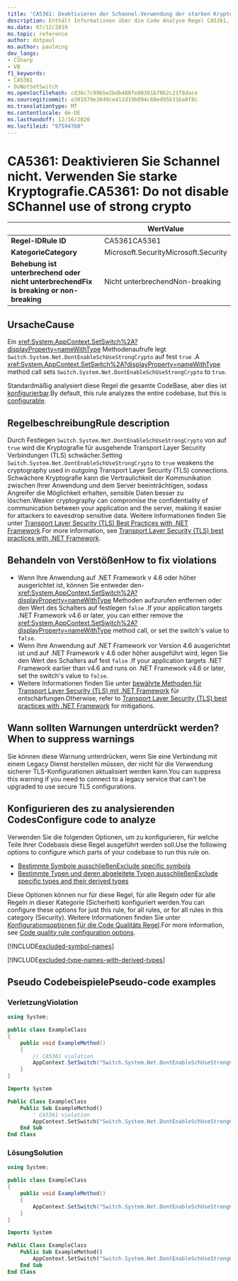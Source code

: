 ```yaml
---
title: 'CA5361: Deaktivieren der Schannel-Verwendung der starken Kryptografie (Code Analyse)'
description: Enthält Informationen über die Code Analyse Regel CA5361, einschließlich der Gründe, der Behebung von Verstößen und der Zeit, zu der Sie unterdrückt werden soll.
ms.date: 07/12/2019
ms.topic: reference
author: dotpaul
ms.author: paulming
dev_langs:
- CSharp
- VB
f1_keywords:
- CA5361
- DoNotSetSwitch
ms.openlocfilehash: cd36c7c99b5e2bdb488fe88301b7062c21f8dace
ms.sourcegitcommit: e301979e3049ce412d19b094c60ed95b316a8f8c
ms.translationtype: MT
ms.contentlocale: de-DE
ms.lasthandoff: 12/16/2020
ms.locfileid: "97594760"
---
```

# <a name="ca5361-do-not-disable-schannel-use-of-strong-crypto"></a><span data-ttu-id="82f1a-103">CA5361: Deaktivieren Sie Schannel nicht. Verwenden Sie starke Kryptografie.</span><span class="sxs-lookup"><span data-stu-id="82f1a-103">CA5361: Do not disable SChannel use of strong crypto</span></span>

| | <span data-ttu-id="82f1a-104">Wert</span><span class="sxs-lookup"><span data-stu-id="82f1a-104">Value</span></span> |
|-|-|
| <span data-ttu-id="82f1a-105">**Regel-ID**</span><span class="sxs-lookup"><span data-stu-id="82f1a-105">**Rule ID**</span></span> |<span data-ttu-id="82f1a-106">CA5361</span><span class="sxs-lookup"><span data-stu-id="82f1a-106">CA5361</span></span>|
| <span data-ttu-id="82f1a-107">**Kategorie**</span><span class="sxs-lookup"><span data-stu-id="82f1a-107">**Category**</span></span> |<span data-ttu-id="82f1a-108">Microsoft.Security</span><span class="sxs-lookup"><span data-stu-id="82f1a-108">Microsoft.Security</span></span>|
| <span data-ttu-id="82f1a-109">**Behebung ist unterbrechend oder nicht unterbrechend**</span><span class="sxs-lookup"><span data-stu-id="82f1a-109">**Fix is breaking or non-breaking**</span></span> |<span data-ttu-id="82f1a-110">Nicht unterbrechend</span><span class="sxs-lookup"><span data-stu-id="82f1a-110">Non-breaking</span></span>|

## <a name="cause"></a><span data-ttu-id="82f1a-111">Ursache</span><span class="sxs-lookup"><span data-stu-id="82f1a-111">Cause</span></span>

<span data-ttu-id="82f1a-112">Ein <xref:System.AppContext.SetSwitch%2A?displayProperty=nameWithType> Methodenaufrufe legt `Switch.System.Net.DontEnableSchUseStrongCrypto` auf fest `true` .</span><span class="sxs-lookup"><span data-stu-id="82f1a-112">A <xref:System.AppContext.SetSwitch%2A?displayProperty=nameWithType> method call sets `Switch.System.Net.DontEnableSchUseStrongCrypto` to `true`.</span></span>

<span data-ttu-id="82f1a-113">Standardmäßig analysiert diese Regel die gesamte CodeBase, aber dies ist [konfigurierbar](#configure-code-to-analyze).</span><span class="sxs-lookup"><span data-stu-id="82f1a-113">By default, this rule analyzes the entire codebase, but this is [configurable](#configure-code-to-analyze).</span></span>

## <a name="rule-description"></a><span data-ttu-id="82f1a-114">Regelbeschreibung</span><span class="sxs-lookup"><span data-stu-id="82f1a-114">Rule description</span></span>

<span data-ttu-id="82f1a-115">Durch Festlegen `Switch.System.Net.DontEnableSchUseStrongCrypto` von auf `true` wird die Kryptografie für ausgehende Transport Layer Security Verbindungen (TLS) schwächer.</span><span class="sxs-lookup"><span data-stu-id="82f1a-115">Setting `Switch.System.Net.DontEnableSchUseStrongCrypto` to `true` weakens the cryptography used in outgoing Transport Layer Security (TLS) connections.</span></span> <span data-ttu-id="82f1a-116">Schwächere Kryptografie kann die Vertraulichkeit der Kommunikation zwischen Ihrer Anwendung und dem Server beeinträchtigen, sodass Angreifer die Möglichkeit erhalten, sensible Daten besser zu löschen.</span><span class="sxs-lookup"><span data-stu-id="82f1a-116">Weaker cryptography can compromise the confidentiality of communication between your application and the server, making it easier for attackers to eavesdrop sensitive data.</span></span> <span data-ttu-id="82f1a-117">Weitere Informationen finden Sie unter [Transport Layer Security (TLS) Best Practices with .NET Framework](../../../framework/network-programming/tls.md#switchsystemnetdontenableschusestrongcrypto).</span><span class="sxs-lookup"><span data-stu-id="82f1a-117">For more information, see [Transport Layer Security (TLS) best practices with .NET Framework](../../../framework/network-programming/tls.md#switchsystemnetdontenableschusestrongcrypto).</span></span>

## <a name="how-to-fix-violations"></a><span data-ttu-id="82f1a-118">Behandeln von Verstößen</span><span class="sxs-lookup"><span data-stu-id="82f1a-118">How to fix violations</span></span>

- <span data-ttu-id="82f1a-119">Wenn Ihre Anwendung auf .NET Framework v 4.6 oder höher ausgerichtet ist, können Sie entweder den- <xref:System.AppContext.SetSwitch%2A?displayProperty=nameWithType> Methoden aufzurufen entfernen oder den Wert des Schalters auf festlegen `false` .</span><span class="sxs-lookup"><span data-stu-id="82f1a-119">If your application targets .NET Framework v4.6 or later, you can either remove the <xref:System.AppContext.SetSwitch%2A?displayProperty=nameWithType> method call, or set the switch's value to `false`.</span></span>
- <span data-ttu-id="82f1a-120">Wenn Ihre Anwendung auf .NET Framework vor Version 4.6 ausgerichtet ist und auf .NET Framework v 4.6 oder höher ausgeführt wird, legen Sie den Wert des Schalters auf fest `false` .</span><span class="sxs-lookup"><span data-stu-id="82f1a-120">If your application targets .NET Framework earlier than v4.6 and runs on .NET Framework v4.6 or later, set the switch's value to `false`.</span></span>
- <span data-ttu-id="82f1a-121">Weitere Informationen finden Sie unter [bewährte Methoden für Transport Layer Security (TLS) mit .NET Framework](../../../framework/network-programming/tls.md) für entschärfungen.</span><span class="sxs-lookup"><span data-stu-id="82f1a-121">Otherwise, refer to [Transport Layer Security (TLS) best practices with .NET Framework](../../../framework/network-programming/tls.md) for mitigations.</span></span>

## <a name="when-to-suppress-warnings"></a><span data-ttu-id="82f1a-122">Wann sollten Warnungen unterdrückt werden?</span><span class="sxs-lookup"><span data-stu-id="82f1a-122">When to suppress warnings</span></span>

<span data-ttu-id="82f1a-123">Sie können diese Warnung unterdrücken, wenn Sie eine Verbindung mit einem Legacy Dienst herstellen müssen, der nicht für die Verwendung sicherer TLS-Konfigurationen aktualisiert werden kann.</span><span class="sxs-lookup"><span data-stu-id="82f1a-123">You can suppress this warning if you need to connect to a legacy service that can't be upgraded to use secure TLS configurations.</span></span>

## <a name="configure-code-to-analyze"></a><span data-ttu-id="82f1a-124">Konfigurieren des zu analysierenden Codes</span><span class="sxs-lookup"><span data-stu-id="82f1a-124">Configure code to analyze</span></span>

<span data-ttu-id="82f1a-125">Verwenden Sie die folgenden Optionen, um zu konfigurieren, für welche Teile Ihrer Codebasis diese Regel ausgeführt werden soll.</span><span class="sxs-lookup"><span data-stu-id="82f1a-125">Use the following options to configure which parts of your codebase to run this rule on.</span></span>

- [<span data-ttu-id="82f1a-126">Bestimmte Symbole ausschließen</span><span class="sxs-lookup"><span data-stu-id="82f1a-126">Exclude specific symbols</span></span>](#exclude-specific-symbols)
- [<span data-ttu-id="82f1a-127">Bestimmte Typen und deren abgeleitete Typen ausschließen</span><span class="sxs-lookup"><span data-stu-id="82f1a-127">Exclude specific types and their derived types</span></span>](#exclude-specific-types-and-their-derived-types)

<span data-ttu-id="82f1a-128">Diese Optionen können nur für diese Regel, für alle Regeln oder für alle Regeln in dieser Kategorie (Sicherheit) konfiguriert werden.</span><span class="sxs-lookup"><span data-stu-id="82f1a-128">You can configure these options for just this rule, for all rules, or for all rules in this category (Security).</span></span> <span data-ttu-id="82f1a-129">Weitere Informationen finden Sie unter [Konfigurationsoptionen für die Code Qualitäts Regel](../code-quality-rule-options.md).</span><span class="sxs-lookup"><span data-stu-id="82f1a-129">For more information, see [Code quality rule configuration options](../code-quality-rule-options.md).</span></span>

[!INCLUDE[excluded-symbol-names](~/includes/code-analysis/excluded-symbol-names.md)]

[!INCLUDE[excluded-type-names-with-derived-types](~/includes/code-analysis/excluded-type-names-with-derived-types.md)]

## <a name="pseudo-code-examples"></a><span data-ttu-id="82f1a-130">Pseudo Codebeispiele</span><span class="sxs-lookup"><span data-stu-id="82f1a-130">Pseudo-code examples</span></span>

### <a name="violation"></a><span data-ttu-id="82f1a-131">Verletzung</span><span class="sxs-lookup"><span data-stu-id="82f1a-131">Violation</span></span>

```csharp
using System;

public class ExampleClass
{
    public void ExampleMethod()
    {
        // CA5361 violation
        AppContext.SetSwitch("Switch.System.Net.DontEnableSchUseStrongCrypto", true);
    }
}
```

```vb
Imports System

Public Class ExampleClass
    Public Sub ExampleMethod()
        ' CA5361 violation
        AppContext.SetSwitch("Switch.System.Net.DontEnableSchUseStrongCrypto", true)
    End Sub
End Class
```

### <a name="solution"></a><span data-ttu-id="82f1a-132">Lösung</span><span class="sxs-lookup"><span data-stu-id="82f1a-132">Solution</span></span>

```csharp
using System;

public class ExampleClass
{
    public void ExampleMethod()
    {
        AppContext.SetSwitch("Switch.System.Net.DontEnableSchUseStrongCrypto", false);
    }
}
```

```vb
Imports System

Public Class ExampleClass
    Public Sub ExampleMethod()
        AppContext.SetSwitch("Switch.System.Net.DontEnableSchUseStrongCrypto", false)
    End Sub
End Class
```
